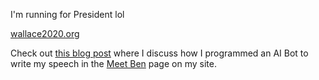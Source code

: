 I'm running for President lol

[wallace2020.org](https://www.wallace2020.org)

Check out [this blog post](https://medium.com/@bewal416/presidential-speech-algorithm-ec755995887a) where I discuss how I programmed an AI Bot
to write my speech in the [Meet Ben](https://www.wallace2020.org/meet-ben.html) page on my site.